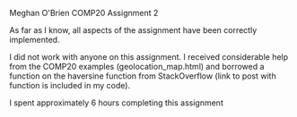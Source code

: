 Meghan O'Brien
COMP20
Assignment 2

As far as I know, all aspects of the assignment have been correctly implemented.

I did not work with anyone on this assignment. I received considerable
help from the COMP20 examples (geolocation_map.html) and borrowed a function
on the haversine function from StackOverflow (link to post with function is included in my code).

I spent approximately 6 hours completing this assignment